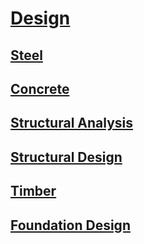 # [Design](https://benklassen77.github.io)

## [Steel](steel.html)

## [Concrete](concrete.html)

## [Structural Analysis](structuralanalysis.html)

## [Structural Design](structuraldesign.html)

## [Timber](timber.html)

## [Foundation Design](foundationdesign.html)
